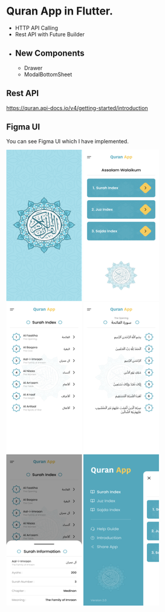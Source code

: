 # Quran App in Flutter.
- HTTP API Calling
- Rest API with Future Builder
- ## New Components
  - Drawer
  - ModalBottomSheet

## Rest API
https://quran.api-docs.io/v4/getting-started/introduction

## Figma UI
You can see Figma UI which I have implemented.

<div>
<img src="https://github.com/MuhammadJamalAshrafi/quran_app/blob/main/images/SplashScreen.png" width="200" height="400">
<img src="https://github.com/MuhammadJamalAshrafi/quran_app/blob/main/images/Home.png" width="200" height="400">
<img src="https://github.com/MuhammadJamalAshrafi/quran_app/blob/main/images/SurahIndex.png" width="200" height="400">
<img src="https://github.com/MuhammadJamalAshrafi/quran_app/blob/main/images/SurahDetail.png" width="200" height="400">
<img src="https://github.com/MuhammadJamalAshrafi/quran_app/blob/main/images/BottomSheet.png" width="200" height="400">
<img src="https://github.com/MuhammadJamalAshrafi/quran_app/blob/main/images/Menu.png" width="200" height="400">

</div>
